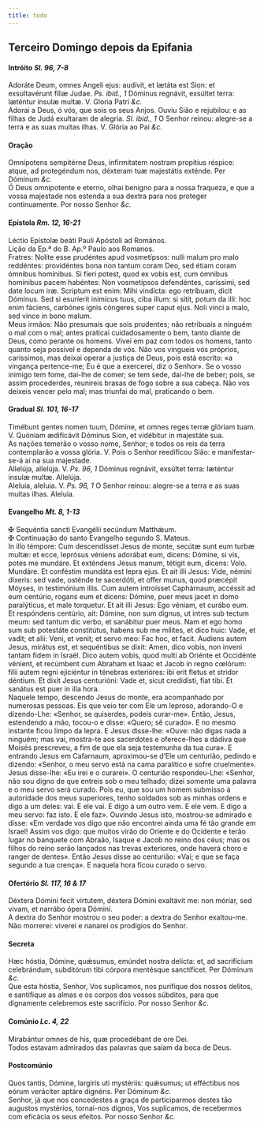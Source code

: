 ```yaml
---
title: todo
---
```

<h2 class="text-center">Terceiro Domingo depois da Epifania</h2>

<h4 class="text-center">Intróito <em>Sl. 96, 7-8</em></h4>
<div class="container-fluid">
<div class="row">
<div class="dropcap text-justify">
Adoráte Deum, omnes Angeli ejus: audívit, et lætáta est Sion: et exsultavérunt fíliæ Judae. <em>Ps. ibid., 1</em> Dóminus regnávit, exsúltet terra: læténtur ínsulæ multæ.
V. Gloria Patri <em>&c.</em>
</div>
<div class="dropcap text-justify">
Adorai a Deus, ó vós, que sois os seus Anjos. Ouviu Sião e rejubilou: e as filhas de Judá exultaram de alegria. <em>Sl. ibid., 1</em> O Senhor reinou: alegre-se a terra e as suas muitas ilhas.
V. Glória ao Pai <em>&c.</em>
</div>
</div>
</div>

<h4 class="text-center">Oração</h4>
<div class="container-fluid">
<div class="row">
<div class="dropcap text-justify">
Omnípotens sempitérne Deus, infirmitatem nostram propítius réspice: atque, ad protegéndum nos, déxteram tuæ majestátis exténde. Per Dóminum <em>&c.</em>
</div>
<div class="dropcap text-justify">
Ó Deus omnipotente e eterno, olhai benigno para a nossa fraqueza, e que a vossa majestade nos estenda a sua dextra para nos proteger continuamente. Por nosso Senhor <em>&c.</em>
</div>
</div>
</div>

<h4 class="text-center">Epístola <em>Rm. 12, 16-21</em></h4>
<div class="container-fluid">
<div class="row">
<div class="text-justify">
Léctio Epístolæ beáti Pauli Apóstoli ad Romános.
</div>
<div class="text-justify">
Lição da Ep.ª do B. Ap.º Paulo aos Romanos.
</div>
<div class="dropcap text-justify">
Fratres: Nolíte esse prudéntes apud vosmetípsos: nulli malum pro malo reddéntes: providéntes bona non tantum coram Deo, sed étiam coram ómnibus homínibus. Si fíeri potest, quod ex vobis est, cum ómnibus homínibus pacem habéntes: Non vosmetípsos defendéntes, caríssimi, sed date locum iræ. Scriptum est enim: Mihi vindícta: ego retríbuam, dicit Dóminus. Sed si esuríerit inimícus tuus, ciba illum: si sitit, potum da illi: hoc enim fáciens, carbónes ignis cóngeres super caput ejus. Noli vinci a malo, sed vince in bono malum.
</div>
<div class="dropcap text-justify">
Meus irmãos: Não presumais que sois prudentes; não retribuais a ninguém o mal com o mal; antes praticai cuidadosamente o bem, tanto diante de Deus, como perante os homens. Vivei em paz com todos os homens, tanto quanto seja possível e dependa de vós. Não vos vingueis vós próprios, caríssimos, mas deixai operar a justiça de Deus, pois está escrito: «a vingança pertence-me; Eu é que a exercerei, diz o Senhor». Se o vosso inimigo tem fome, dai-lhe de comer; se tem sede, dai-lhe de beber; pois, se assim procederdes, reunireis brasas de fogo sobre a sua cabeça. Não vos deixeis vencer pelo mal; mas triunfai do mal, praticando o bem.
</div>
</div>
</div>

<h4 class="text-center">Gradual <em>Sl. 101, 16-17</em></h4>
<div class="container-fluid">
<div class="row">
<div class="dropcap text-justify">
Timébunt gentes nomen tuum, Dómine, et omnes reges terræ glóriam tuam. V. Quóniam ædificávit Dóminus Sion, et vidébitur in majestáte sua.
</div>
<div class="dropcap text-justify">
As nações temerão o vosso nome, Senhor; e todos os reis da terra contemplarão a vossa glória. V. Pois o Senhor reedificou Sião: e manifestar-se-á aí na sua majestade.
</div>
<div class="text-justify">
Allelúja, allelúja. V. <em>Ps. 96, 1</em> Dóminus regnávit, exsúltet terra: læténtur ínsulæ multæ. Allelúja.
</div>
<div class="text-justify">
Aleluia, aleluia. V. <em>Ps. 96, 1</em> O Senhor reinou: alegre-se a terra e as suas muitas ilhas. Aleluia.
</div>
</div>
</div>

<h4 class="text-center">Evangelho <em>Mt. 8, 1-13</em></h4>
<div class="container-fluid">
<div class="row">
<div class="text-justify">
<span class="text-danger">&#10016;</span> Sequéntia sancti Evangélii secúndum Matthǽum.
</div>
<div class="text-justify">
<span class="text-danger">&#10016;</span> Continuação do santo Evangelho segundo S. Mateus.
</div>
<div class="dropcap text-justify">
In illo témpore: Cum descendísset Jesus de monte, secútæ sunt eum turbæ multæ: et ecce, leprósus véniens adorábat eum, dicens: Dómine, si vis, potes me mundáre. Et exténdens Jesus manum, tétigit eum, dicens: Volo. Mundáre. Et conféstim mundáta est lepra ejus. Et ait illi Jesus: Vide, némini díxeris: sed vade, osténde te sacerdóti, et offer munus, quod præcépit Móyses, in testimónium illis. Cum autem introísset Caphárnaum, accéssit ad eum centúrio, rogans eum et dicens: Dómine, puer meus jacet in domo paralýticus, et male torquetur. Et ait illi Jesus: Ego véniam, et curábo eum. Et respóndens centúrio, ait: Dómine, non sum dignus, ut intres sub tectum meum: sed tantum dic verbo, et sanábitur puer meus. Nam et ego homo sum sub potestáte constitútus, habens sub me mílites, et dico huic: Vade, et vadit; et alii: Veni, et venit; et servo meo: Fac hoc, et facit. Audiens autem Jesus, mirátus est, et sequéntibus se dixit: Amen, dico vobis, non inveni tantam fidem in Israël. Dico autem vobis, quod multi ab Oriénte et Occidénte vénient, et recúmbent cum Abraham et Isaac et Jacob in regno cœlórum: fílii autem regni ejiciéntur in ténebras exterióres: ibi erit fletus et stridor déntium. Et dixit Jesus centurióni: Vade et, sicut credidísti, fiat tibi. Et sanátus est puer in illa hora.
</div>
<div class="dropcap text-justify">
Naquele tempo, descendo Jesus do monte, era acompanhado por numerosas pessoas. Eis que veio ter com Ele um leproso, adorando-O e dizendo-Lhe: «Senhor, se quiserdes, podeis curar-me». Então, Jesus, estendendo a mão, tocou-o e disse: «Quero; sê curado». E no mesmo instante ficou limpo da lepra. E Jesus disse-lhe: «Ouve: não digas nada a ninguém; mas vai, mostra-te aos sacerdotes e oferece-lhes a dádiva que Moisés prescreveu, a fim de que ela seja testemunha da tua cura». E entrando Jesus em Cafarnaum, aproximou-se d’Ele um centurião, pedindo e dizendo: «Senhor, o meu servo está na cama paralítico e sofre cruelmente». Jesus disse-lhe: «Eu irei e o curarei». O centurião respondeu-Lhe: «Senhor, não sou digno de que entreis sob o meu telhado; dizei somente uma palavra e o meu servo será curado. Pois eu, que sou um homem submisso à autoridade dos meus superiores, tenho soldados sob as minhas ordens e digo a um deles: vai. E ele vai. E digo a um outro vem. E ele vem. E digo a meu servo: faz isto. E ele faz». Ouvindo Jesus isto, mostrou-se admirado e disse: «Em verdade vos digo que não encontrei ainda uma fé tão grande em Israel! Assim vos digo: que muitos virão do Oriente e do Ocidente e terão lugar no banquete com Abraão, Isaque e Jacob no reino dos céus; mas os filhos do reino serão lançados nas trevas exteriores, onde haverá choro e ranger de dentes». Então Jesus disse ao centurião: «Vai; e que se faça segundo a tua crença». E naquela hora ficou curado o servo.
</div>
</div>
</div>

<h4 class="text-center">Ofertório <em>Sl. 117, 16 & 17</em></h4>
<div class="container-fluid">
<div class="row">
<div class="dropcap text-justify">
Déxtera Dómini fecit virtutem, déxtera Dómini exaltávit me: non móriar, sed vivam, et narrábo ópera Dómini.
</div>
<div class="dropcap text-justify">
A dextra do Senhor mostrou o seu poder: a dextra do Senhor exaltou-me. Não morrerei: viverei e nanarei os prodígios do Senhor.
</div>
</div>
</div>

<h4 class="text-center">Secreta</h4>
<div class="container-fluid">
<div class="row">
<div class="dropcap text-justify">
Hæc hóstia, Dómine, quǽsumus, emúndet nostra delícta: et, ad sacrifícium celebrándum, subditórum tibi córpora mentésque sanctíficet. Per Dóminum <em>&c.</em>
</div>
<div class="dropcap text-justify">
Que esta hóstia, Senhor, Vos suplicamos, nos purifique dos nossos delitos, e santifique as almas e os corpos dos vossos súbditos, para que dignamente celebremos este sacrifício. Por nosso Senhor <em>&c.</em>
</div>
</div>
</div>

<h4 class="text-center">Comúnio <em>Lc. 4, 22</em></h4>
<div class="container-fluid">
<div class="row">
<div class="dropcap text-justify">
Mirabántur omnes de his, quæ procedébant de ore Dei.
</div>
<div class="dropcap text-justify">
Todos estavam admirados das palavras que saíam da boca de Deus.
</div>
</div>
</div>

<h4 class="text-center">Postcomúnio</h4>
<div class="container-fluid">
<div class="row">
<div class="dropcap text-justify">
Quos tantis, Dómine, largíris uti mystériis: quǽsumus; ut efféctibus nos eórum veráciter aptáre dignéris. Per Dóminum <em>&c.</em>
</div>
<div class="dropcap text-justify">
Senhor, já que nos concedestes a graça de participarmos destes tão augustos mystérios, tornai-nos dignos, Vos suplicamos, de recebermos com eficácia os seus efeitos. Por nosso Senhor <em>&c.</em>
</div>
</div>
</div>
